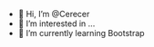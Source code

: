- 👋 Hi, I’m @Cerecer
- 👀 I’m interested in ...
- 🌱 I’m currently learning Bootstrap


<!---
Cerecer/Cerecer is a ✨ special ✨ repository because its `README.md` (this file) appears on your GitHub profile.
You can click the Preview link to take a look at your changes.
--->
